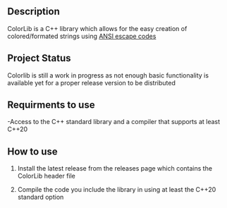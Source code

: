 ## Description
ColorLib is a C++ library which allows for the easy creation of colored/formated strings using [ANSI escape codes](https://en.wikipedia.org/wiki/ANSI_escape_code)

## Project Status
Colorlib is still a work in progress as not enough basic functionality is available yet for a proper release version to be distributed 


## Requirments to use
-Access to the C++ standard library and a compiler that supports at least C++20

## How to use
1. Install the latest release from the releases page which contains the ColorLib header file

2. Compile the code you include the library in using at least the C++20 standard option 
